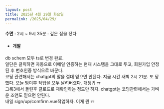 ```yaml
---
layout: post
title: 2025년 4월 29일 화요일
permalink: /2025/04/29/
---
```

**수면** : 2시 ~ 9시 35분 : 깊은 잠을 잤다
* #### 개발
db schem 모두 ts로 변경 완료.<br/>
일단은 클릭하면 자동으로 이메일 인증하는 현재 시스템을 그대로 두고, 회원가입 안정된 후 번호인증 방식으로 바꾼다.<br/>
코딩 관련해서는 chatgpt의 말을 절대 믿으면 안된다. 지금 시간 새벽 2시 21분. 또 당했다. 오늘 밤이후 작업을 모두 날려버렸다. 개생퀴 ㅠ<br/>
그록3에서 돌린후 클로드로 재확인하는 정도만 하자. chatgpt는 코딩관련해서는 가벼운 조언도 믿으면 안된다.<br/>
내일 sign/up/comfirm.vue작업하자. 이게 뭔 ㅠ